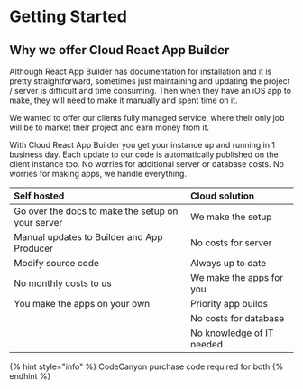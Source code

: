 # Getting Started

## Why we offer Cloud React App Builder

Although React App Builder has documentation for installation and it is pretty straightforward, sometimes just maintaining and updating the project / server is difficult and time consuming. Then when they have an iOS app to make, they will need to make it manually and spent time on it.

We wanted to offer our clients fully managed service, where their only job will be to market their project and earn money from it.

With Cloud React App Builder you get your instance up and running in 1 business day. Each update to our code is automatically published on the client instance too. No worries for additional server or database costs. No worries for making apps, we handle everything.

| **Self hosted** | **Cloud solution** |
| :--- | :--- |
| Go over the docs to make the setup on your server | We make the setup |
| Manual updates to Builder and App Producer | No costs for server |
| Modify source code | Always up to date |
| No monthly costs to us | We make the apps for you |
| You make the apps on your own | Priority app builds |
|  | No costs for database |
|  | No knowledge of IT needed |

{% hint style="info" %}
 CodeCanyon purchase code required for both
{% endhint %}




